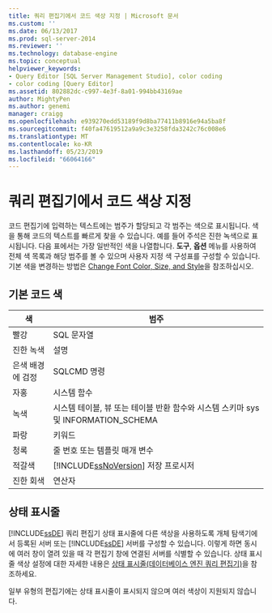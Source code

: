 ```yaml
---
title: 쿼리 편집기에서 코드 색상 지정 | Microsoft 문서
ms.custom: ''
ms.date: 06/13/2017
ms.prod: sql-server-2014
ms.reviewer: ''
ms.technology: database-engine
ms.topic: conceptual
helpviewer_keywords:
- Query Editor [SQL Server Management Studio], color coding
- color coding [Query Editor]
ms.assetid: 802882dc-c997-4e3f-8a01-994bb43169ae
author: MightyPen
ms.author: genemi
manager: craigg
ms.openlocfilehash: e939270edd53189f9d8ba77411b8916e94a5ba8f
ms.sourcegitcommit: f40fa47619512a9a9c3e3258fda3242c76c008e6
ms.translationtype: MT
ms.contentlocale: ko-KR
ms.lasthandoff: 05/23/2019
ms.locfileid: "66064166"
---
```

# <a name="color-coding-in-query-editors"></a>쿼리 편집기에서 코드 색상 지정
  코드 편집기에 입력하는 텍스트에는 범주가 할당되고 각 범주는 색으로 표시됩니다. 색을 통해 코드의 텍스트를 빠르게 찾을 수 있습니다. 예를 들어 주석은 진한 녹색으로 표시됩니다. 다음 표에서는 가장 일반적인 색을 나열합니다. **도구**, **옵션** 메뉴를 사용하여 전체 색 목록과 해당 범주를 볼 수 있으며 사용자 지정 색 구성표를 구성할 수 있습니다. 기본 색을 변경하는 방법은 [Change Font Color, Size, and Style](change-font-color-size-and-style.md)을 참조하십시오.  
  
## <a name="default-code-colors"></a>기본 코드 색  
  
|색|범주|  
|-----------|--------------|  
|빨강|SQL 문자열|  
|진한 녹색|설명|  
|은색 배경에 검정|SQLCMD 명령|  
|자홍|시스템 함수|  
|녹색|시스템 테이블, 뷰 또는 테이블 반환 함수와 시스템 스키마 sys 및 INFORMATION_SCHEMA|  
|파랑|키워드|  
|청록|줄 번호 또는 템플릿 매개 변수|  
|적갈색|[!INCLUDE[ssNoVersion](../../includes/ssnoversion-md.md)] 저장 프로시저|  
|진한 회색|연산자|  
  
## <a name="status-bar"></a>상태 표시줄  
 [!INCLUDE[ssDE](../../includes/ssde-md.md)] 쿼리 편집기 상태 표시줄에 다른 색상을 사용하도록 개체 탐색기에서 등록된 서버 또는 [!INCLUDE[ssDE](../../includes/ssde-md.md)] 서버를 구성할 수 있습니다. 이렇게 하면 동시에 여러 창이 열려 있을 때 각 편집기 창에 연결된 서버를 식별할 수 있습니다. 상태 표시줄 색상 설정에 대한 자세한 내용은 [상태 표시줄&#40;데이터베이스 엔진 쿼리 편집기&#41;](status-bar-database-engine-query-editor.md)을 참조하세요.  
  
 일부 유형의 편집기에는 상태 표시줄이 표시되지 않으며 여러 색상이 지원되지 않습니다.  
  
  
